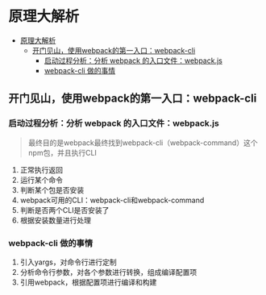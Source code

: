 # 原理大解析

- [原理大解析](#原理大解析)
  - [开门见山，使用webpack的第一入口：webpack-cli](#开门见山使用webpack的第一入口webpack-cli)
    - [启动过程分析：分析 webpack 的入口文件：webpack.js](#启动过程分析分析-webpack-的入口文件webpackjs)
    - [webpack-cli 做的事情](#webpack-cli-做的事情)

## 开门见山，使用webpack的第一入口：webpack-cli

### 启动过程分析：分析 webpack 的入口文件：webpack.js

> 最终目的是webpack最终找到webpack-cli（webpack-command）这个npm包，并且执行CLI

1. 正常执行返回
2. 运行某个命令
3. 判断某个包是否安装
4. webpack可用的CLI：webpack-cli和webpack-command
5. 判断是否两个CLI是否安装了
6. 根据安装数量进行处理

### webpack-cli 做的事情

1. 引入yargs，对命令行进行定制
2. 分析命令行参数，对各个参数进行转换，组成编译配置项
3. 引用webpack，根据配置项进行编译和构建